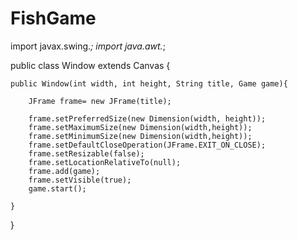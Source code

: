 # FishGame

import javax.swing.*;
import java.awt.*;


public class Window extends Canvas {


    public Window(int width, int height, String title, Game game){

        JFrame frame= new JFrame(title);

        frame.setPreferredSize(new Dimension(width, height));
        frame.setMaximumSize(new Dimension(width,height));
        frame.setMinimumSize(new Dimension(width,height));
        frame.setDefaultCloseOperation(JFrame.EXIT_ON_CLOSE);
        frame.setResizable(false);
        frame.setLocationRelativeTo(null);
        frame.add(game);
        frame.setVisible(true);
        game.start();

    }
}
